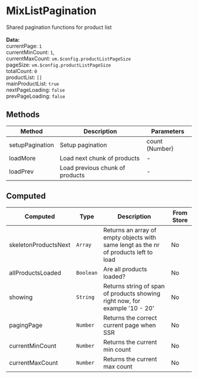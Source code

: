 # MixListPagination

Shared pagination functions for product list<br><br> **Data:**<br> currentPage: `1`<br> currentMinCount: `1`,<br> currentMaxCount: `vm.$config.productListPageSize`<br> pageSize: `vm.$config.productListPageSize`<br> totalCount: `0`<br> productList: `[]`<br> mainProductList: `true`<br> nextPageLoading: `false`<br> prevPageLoading: `false`<br>

## Methods

<!-- @vuese:MixListPagination:methods:start -->
|Method|Description|Parameters|
|---|---|---|
|setupPagination|Setup pagination|count (Number)|
|loadMore|Load next chunk of products|-|
|loadPrev|Load previous chunk of products|-|

<!-- @vuese:MixListPagination:methods:end -->


## Computed

<!-- @vuese:MixListPagination:computed:start -->
|Computed|Type|Description|From Store|
|---|---|---|---|
|skeletonProductsNext|`Array`|Returns an array of empty objects with same lengt as the nr of products left to load|No|
|allProductsLoaded|`Boolean`|Are all products loaded?|No|
|showing|`String`|Returns string of span of products showing right now, for example '10 - 20'|No|
|pagingPage|`Number`|Returns the correct current page when SSR|No|
|currentMinCount|`Number`|Returns the current min count|No|
|currentMaxCount|`Number`|Returns the current max count|No|

<!-- @vuese:MixListPagination:computed:end -->


